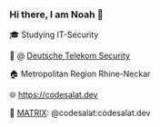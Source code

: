### Hi there, I am Noah 👋
🎓 Studying IT-Security

💼 @ [Deutsche Telekom Security](https://www.t-systems.com/us/en/security)

🏠 Metropolitan Region Rhine-Neckar

🌐 https://codesalat.dev

📨 [MATRIX](https://matrix.org): @codesalat:codesalat.dev

<!--
**codesalatdev/codesalatdev** is a ✨ _special_ ✨ repository because its `README.md` (this file) appears on your GitHub profile.

Here are some ideas to get you started:

- 🔭 I’m currently working on ...
- 🌱 I’m currently learning ...
- 👯 I’m looking to collaborate on ...
- 🤔 I’m looking for help with ...
- 💬 Ask me about ...
- 📫 How to reach me: ...
- 😄 Pronouns: ...
- ⚡ Fun fact: ...
-->
